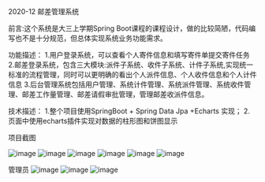2020-12   邮差管理系统

前言:这个系统是大三上学期Spring Boot课程的课程设计，做的比较简陋，代码编写也不是十分规范，但总体实现系统业务功能需求。

功能描述：
1.用户登录系统，可以查看个人寄件信息和填写寄件单提交寄件任务
2.邮差登录系统，包含三大模块:派件子系统、收件子系统、计件子系统,实现统一标准的流程管理，同时可以更明确的看出个人派件信息、个人收件信息和个人计件信息
3.后台管理系统包括用户管理、系统计件管理、系统派件管理、系统收件管理、邮差工作量管理、邮差请假审批管理，管理邮差收派件信息。

技术描述：
1.整个项目使用SpringBoot + Spring Data Jpa +Echarts 实现；
2.页面中使用echarts插件实现对数据的柱形图和饼图显示

项目截图

![image](https://user-images.githubusercontent.com/72901123/126270282-8a61cf8b-26e3-41db-b2bb-2ee0d2a606f2.png)
![image](https://user-images.githubusercontent.com/72901123/126270305-6381be2a-0b21-46d9-bfa1-0a85366d10ea.png)
![image](https://user-images.githubusercontent.com/72901123/126270332-e94513f1-5b74-4995-9370-e148c9dc7884.png)
![image](https://user-images.githubusercontent.com/72901123/126270346-7f16e8c2-aa40-410f-a00d-458ad7a1d058.png)
![image](https://user-images.githubusercontent.com/72901123/126270371-1cd6ca3c-5a17-413c-8d8d-13b3765792ea.png)
![image](https://user-images.githubusercontent.com/72901123/126270393-1c409af8-37f5-430f-8d17-6df75b26f35e.png)

管理员
![image](https://user-images.githubusercontent.com/72901123/126270460-15dc6fd0-89a7-47d4-90ee-ebc559554e1c.png)
![image](https://user-images.githubusercontent.com/72901123/126270485-665482fd-d4fc-4f4e-bac3-474fc406c94f.png)
![image](https://user-images.githubusercontent.com/72901123/126270498-d9270d55-af32-4fe2-b147-f81080c1ccd4.png)


